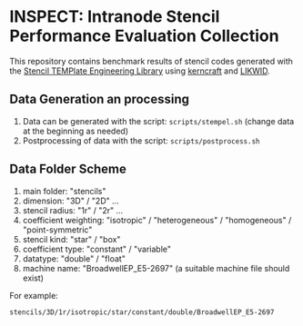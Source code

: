 # INSPECT: Intranode Stencil Performance Evaluation Collection

This repository contains benchmark results of stencil codes generated with the [
Stencil TEMPlate Engineering Library](https://github.com/RRZE-HPC/stempel "stempel") using [kerncraft](https://github.com/RRZE-HPC/kerncraft) and [LIKWID](https://github.com/RRZE-HPC/likwid).

## Data Generation an processing
1. Data can be generated with the script: `scripts/stempel.sh` (change data at the beginning as needed)
2. Postprocessing of data with the script: `scripts/postprocess.sh`

## Data Folder Scheme

1. main folder: "stencils"
2. dimension: "3D" / "2D" ...
3. stencil radius: "1r" / "2r" ...
4. coefficient weighting: "isotropic" / "heterogeneous" / "homogeneous" / "point-symmetric"
5. stencil kind: "star" / "box"
6. coefficient type: "constant" / "variable"
7. datatype: "double" / "float"
8. machine name: "BroadwellEP_E5-2697" (a suitable machine file should exist)

For example:
```
stencils/3D/1r/isotropic/star/constant/double/BroadwellEP_E5-2697
```
